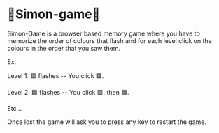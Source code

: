 # 🤔Simon-game🤔
Simon-Game is a browser based memory game where you have to memorize the order of colours that flash and for each level click on the colours in the order that you saw them. 

Ex. 

Level 1: 🟥 flashes -- You click 🟥.

Level 2: 🟦 flashes -- You click 🟥, then 🟦. 

Etc...

Once lost the game will ask you to press any key to restart the game.
